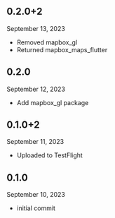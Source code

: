 
## 0.2.0+2
September 13, 2023
- Removed mapbox_gl
- Returned mapbox_maps_flutter

## 0.2.0
September 12, 2023
- Add mapbox_gl package

## 0.1.0+2
September 11, 2023
- Uploaded to TestFlight

## 0.1.0
September 10, 2023
- initial commit

